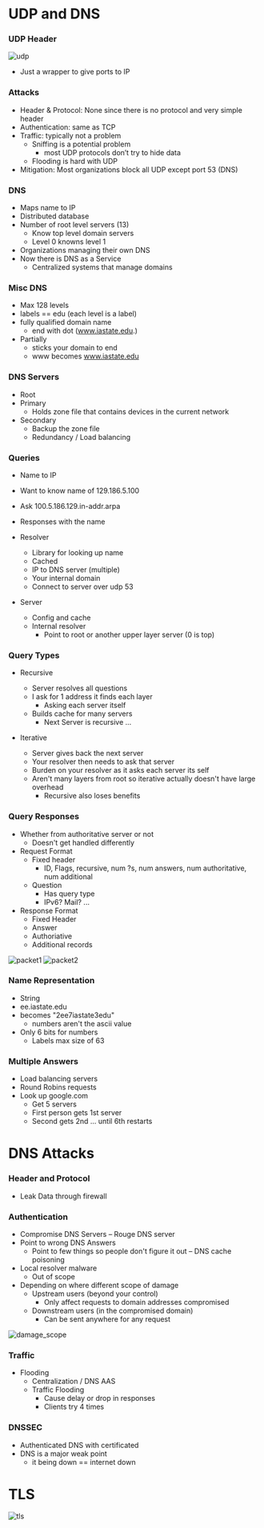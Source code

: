 

# UDP and DNS

### UDP Header

![udp](./udp.png)

- Just a wrapper to give ports to IP

### Attacks
- Header & Protocol: None since there is no protocol and very simple header
- Authentication: same as TCP
- Traffic: typically not a problem 
    - Sniffing is a potential problem
        - most UDP protocols don’t try to hide data
    - Flooding is hard with UDP
- Mitigation: Most organizations block all UDP except port 53 (DNS)


### DNS
- Maps name to IP
- Distributed database
- Number of root level servers (13)
    - Know top level domain servers
    - Level 0 knowns level 1
- Organizations managing their own DNS
- Now there is DNS as a Service 
    - Centralized systems that manage domains

### Misc DNS
- Max 128 levels
- labels == edu (each level is a label)
- fully qualified domain name
    - end with dot (www.iastate.edu.)
- Partially 
    - sticks your domain to end
    - www becomes www.iastate.edu

### DNS Servers
- Root
- Primary
    - Holds zone file that contains devices in the current network
- Secondary
    - Backup the zone file
    - Redundancy / Load balancing

### Queries
- Name to IP
- Want to know name of 129.186.5.100
- Ask 100.5.186.129.in-addr.arpa
- Responses with the name

- Resolver 
    - Library for looking up name
    - Cached
    - IP to DNS server (multiple)
    - Your internal domain
    - Connect to server over udp 53

- Server
    - Config and cache
    - Internal resolver
        - Point to root or another upper layer server (0 is top)

### Query Types
- Recursive
    - Server resolves all questions 
    - I ask for 1 address it finds each layer
        - Asking each server itself
    - Builds cache for many servers
        - Next Server is recursive ... 

- Iterative
    - Server gives back the next server 
    - Your resolver then needs to ask that server
    - Burden on your resolver as it asks each server its self
    - Aren't many layers from root so iterative actually doesn't have large overhead
        - Recursive also loses benefits


### Query Responses
- Whether from authoritative server or not
    - Doesn't get handled differently
- Request Format
    - Fixed header
        - ID, Flags, recursive, num ?s, num answers, num authoritative, num additional
    - Question
        - Has query type
        - IPv6? Mail? ...
- Response Format
    - Fixed Header
    - Answer
    - Authoriative
    - Additional records

![packet1](./query.png)
![packet2](./response.png)

### Name Representation
- String
- ee.iastate.edu
- becomes "2ee7iastate3edu"
    - numbers aren't the ascii value
- Only 6 bits for numbers
    - Labels max size of 63


### Multiple Answers
- Load balancing servers
- Round Robins requests
- Look up google.com 
    - Get 5 servers
    - First person gets 1st server
    - Second gets 2nd ... until 6th restarts

# DNS Attacks

### Header and Protocol 
- Leak Data through firewall

### Authentication 
- Compromise DNS Servers 
– Rouge DNS server
- Point to wrong DNS Answers
    - Point to few things so people don't figure it out
– DNS cache poisoning
- Local resolver malware
    - Out of scope
- Depending on where different scope of damage
    - Upstream users (beyond your control) 
        - Only affect requests to domain addresses compromised
    - Downstream users (in the compromised domain)
        - Can be sent anywhere for any request

![damage_scope](./scope.png)

### Traffic 
- Flooding
    - Centralization / DNS AAS 
    - Traffic Flooding
        - Cause delay or drop in responses
        - Clients try 4 times

### DNSSEC
- Authenticated DNS with certificated
- DNS is a major weak point
    - it being down == internet down

# TLS
![tls](./tls.png)


